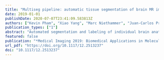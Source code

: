 ```yaml
---
title: "Multiseg pipeline: automatic tissue segmentation of brain MR images with subject-specific atlases"
date: 2019-01-01
publishDate: 2020-07-07T23:41:09.583813Z
authors: ["Kevin Pham", "Xiao Yang", "Marc Niethammer", "Juan-Carlos Prieto", "Martin Styner"]
publication_types: ["1"]
abstract: "Automated segmentation and labeling of individual brain anatomical regions is challenging due to individual structural variability. Although, atlas-based segmentation has shown its potential for both tissue and structure segmentation, the inherent natural variability as well as disease-related changes in MR appearance is often inappropriately represented by a single atlas image. In order to have a more accurate representation, several atlases may be used for the segmentation task in a given neuroimaging study. In this paper, we present the MultisegPipeline, it uses multiple atlases that have been visually inspected and capture the expected variability in a neonatal population. The MultisegPipeline transfers the labeled regions from each atlas to the target image using deformable registration (ANTs or QuickSilver is available for this task). Additionally, the set of labels are merged using a label fusion technique that reduces the errors produced by the registration. The final output is a single label map that combines the results produced by all atlases into a consensus solution. In our study, the MultisegPipeline is used to segment brain MR images from 31 infants, a leave-one-out strategy was used to test our framework. The average dice score coefficient was 0.89."
featured: false
publication: "*Medical Imaging 2019: Biomedical Applications in Molecular, Structural, and Functional Imaging, San Diego, California, United States, 16-21 February 2019*"
url_pdf: "https://doi.org/10.1117/12.2513237"
doi: "10.1117/12.2513237"
---
```


